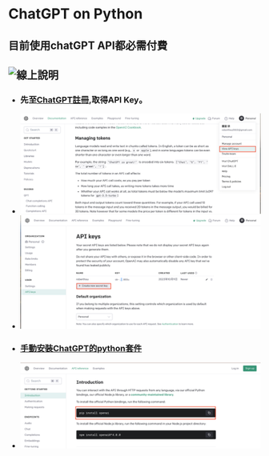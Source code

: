 # ChatGPT on Python
## 目前使用chatGPT API都必需付費
## ![線上說明](https://youtube.com/live/Li7ynJrfhTw)

- ### 先至[ChatGPT註冊](https://platform.openai.com/docs/guides/chat),取得API Key。
- ![](./images/pic1.png)
- ![](./images/pic2.png)
- ### [手動安裝ChatGPT的python套件](https://platform.openai.com/docs/api-reference/introduction)
- ![](./images/pic3.png)